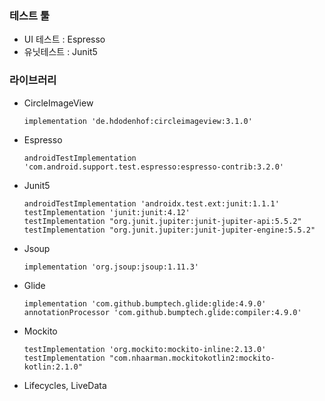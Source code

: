 ### 테스트 툴

* UI 테스트 : Espresso
* 유닛테스트 : Junit5

### 라이브러리

* CircleImageView

  ```
  implementation 'de.hdodenhof:circleimageview:3.1.0'
  ```

* Espresso

  ```
  androidTestImplementation 'com.android.support.test.espresso:espresso-contrib:3.2.0'
  ```

* Junit5

  ```
  androidTestImplementation 'androidx.test.ext:junit:1.1.1'
  testImplementation 'junit:junit:4.12'
  testImplementation "org.junit.jupiter:junit-jupiter-api:5.5.2"
  testImplementation "org.junit.jupiter:junit-jupiter-engine:5.5.2"
  ```

* Jsoup

  ```
  implementation 'org.jsoup:jsoup:1.11.3'
  ```

* Glide

  ```
  implementation 'com.github.bumptech.glide:glide:4.9.0'
  annotationProcessor 'com.github.bumptech.glide:compiler:4.9.0'
  ```

* Mockito

  ```
  testImplementation 'org.mockito:mockito-inline:2.13.0'
  testImplementation "com.nhaarman.mockitokotlin2:mockito-kotlin:2.1.0"
  ```

* Lifecycles, LiveData